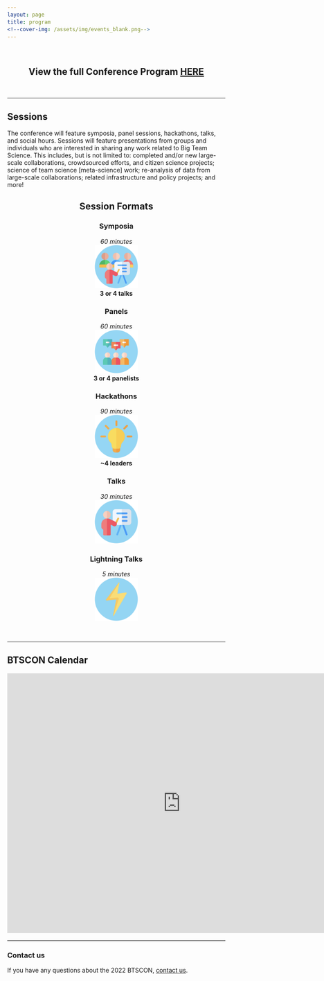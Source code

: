 ```yaml
---
layout: page
title: program
<!--cover-img: /assets/img/events_blank.png-->
---
```



<br>

<section>
<h2 align="center">View the full Conference Program <a href="https://docs.google.com/document/d/17m6t7or53uvFErIW_WHvegwlwV2Cq_rvG5ny-4cBkpM/edit?usp=sharing" target="blank">HERE</a></h2>
</section>

<br>

***

## Sessions

The conference will feature symposia, panel sessions, hackathons, talks, and social hours. Sessions will feature presentations from groups and individuals who are interested in sharing any work related to Big Team Science. This includes, but is not limited to: completed and/or new large-scale collaborations, crowdsourced efforts, and citizen science projects; science of team science [meta-science] work; re-analysis of data from large-scale collaborations; related infrastructure and policy projects; and more!

<section>
  <div class="container">
    <div class="row justify-content-around">
      <div align="center">
        <h2>Session Formats</h2>
      </div>
    </div>
    <div class="row justify-content-around">
      <div class="col-sm-4 col-xs-6" align="center">
        <h3>Symposia</h3>
        <i>60 minutes</i><br>
        <img src="/assets/img/symposium.png" alt="symposium" width="100" height="100"><br>
        <b>3 or 4 talks</b> <br>
      </div>
      <div class="col-sm-4 col-xs-6" align="center">
        <h3>Panels</h3>
        <i>60 minutes</i><br>
        <img src="/assets/img/panel.png" alt="panel" width="100" height="100"><br>
        <b>3 or 4 panelists</b><br>
      </div>
      <div class="col-sm-4 col-xs-6" align="center">
        <h3>Hackathons</h3>
        <i>90 minutes</i><br>
        <img src="/assets/img/hackathon.png" alt="hackathon" width="100" height="100"><br>
        <b>~4 leaders</b><br>
      </div>
    </div>
    <div class="row justify-content-around">
      <div class="col-sm-1" align="center">
      </div>
      <div class="col-sm-4 col-xs-6" align="center">
        <h3>Talks</h3>
        <i>30 minutes</i><br> 
        <img src="/assets/img/talk.png" alt="talk" width="100" height="100"><br>
      </div>
      <div class="col-sm-4 col-xs-6" align="center">
        <h3>Lightning Talks</h3>
        <i>5 minutes</i><br> 
        <img src="/assets/img/lightning.png" alt="lightning talk" width="100" height="100"><br>
      </div>
      <div class="col-sm-1" align="center">
      </div>
    </div>
    <div class="col-sm-12">
        <p>   </p>
    </div>
  </div>
</section> 
<br>

***
## BTSCON Calendar

<iframe src="https://calendar.google.com/calendar/embed?src=bigteamscienceconference%40gmail.com&ctz=America%2FNew_York" style="border: 0" width="800" height="600" frameborder="0" scrolling="no"></iframe>
<br>

***

### Contact us
If you have any questions about the 2022 BTSCON, [contact us](mailto:bigteamscienceconference@gmail.com).

<br>
<br>

